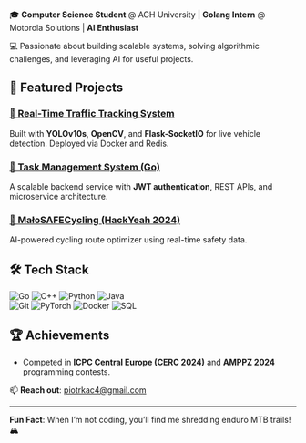 🎓 **Computer Science Student** @ AGH University | **Golang Intern** @ Motorola Solutions | **AI Enthusiast**

💻 Passionate about building scalable systems, solving algorithmic challenges, and leveraging AI for useful projects.  

## 🚀 Featured Projects  

### [🚦 Real-Time Traffic Tracking System](https://github.com/pkacprzak5/TrafficTracking)  
Built with **YOLOv10s**, **OpenCV**, and **Flask-SocketIO** for live vehicle detection. Deployed via Docker and Redis.  

### [📝 Task Management System (Go)](https://github.com/pkacprzak5/TaskManagementSystem)  
A scalable backend service with **JWT authentication**, REST APIs, and microservice architecture.  

### [🚴 MałoSAFECycling (HackYeah 2024)](https://github.com/pkacprzak5/HackYeah2024)  
AI-powered cycling route optimizer using real-time safety data.  

## 🛠️ Tech Stack   
![Go](https://img.shields.io/badge/Go-00ADD8?style=for-the-badge&logo=go&logoColor=white) 
![C++](https://img.shields.io/badge/C%2B%2B-00599C?style=for-the-badge&logo=c%2B%2B&logoColor=white)
![Python](https://img.shields.io/badge/Python-3776AB?style=for-the-badge&logo=python&logoColor=white) 
![Java](https://img.shields.io/badge/Java-007396?style=for-the-badge&logo=java&logoColor=white)  
![Git](https://img.shields.io/badge/Git-F05032?style=for-the-badge&logo=git&logoColor=white)
![PyTorch](https://img.shields.io/badge/PyTorch-EE4C2C?style=for-the-badge&logo=pytorch&logoColor=white) 
![Docker](https://img.shields.io/badge/Docker-2496ED?style=for-the-badge&logo=docker&logoColor=white) 
![SQL](https://img.shields.io/badge/SQL-4479A1?style=for-the-badge&logo=postgresql&logoColor=white)  

## 🏆 Achievements  
- Competed in **ICPC Central Europe (CERC 2024)** and **AMPPZ 2024** programming contests.  

📫 **Reach out**: [piotrkac4@gmail.com](mailto:piotrkac4@gmail.com)  

---  
**Fun Fact**: When I’m not coding, you’ll find me shredding enduro MTB trails! 🏔️  
